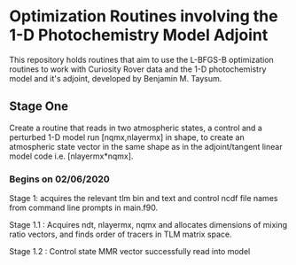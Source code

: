 # Optimization Routines involving the 1-D Photochemistry Model Adjoint

This repository holds routines that aim to use the L-BFGS-B optimization routines
to work with Curiosity Rover data and the 1-D photochemistry model and it's 
adjoint, developed by Benjamin M. Taysum.

## Stage One

Create a routine that reads in two atmospheric states, a control and a 
perturbed 1-D model run [nqmx,nlayermx] in shape, to create an atmospheric state
vector in the same shape as in the adjoint/tangent linear model code i.e.
[nlayermx*nqmx]. 

### Begins on 02/06/2020

Stage 1:  acquires the relevant tlm bin and text and control ncdf file names
from command line prompts in main.f90.

Stage 1.1 : Acquires ndt, nlayermx, nqmx and allocates dimensions of mixing ratio
vectors, and finds order of tracers in TLM matrix space.

Stage 1.2 : Control state MMR vector successfully read into model

